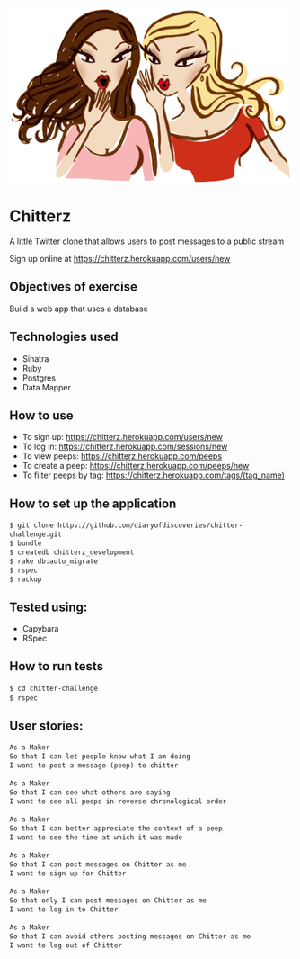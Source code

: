 ![RPS Logo](public/img/logo.jpg)

Chitterz
========

A little Twitter clone that allows users to post messages to a public stream

Sign up online at https://chitterz.herokuapp.com/users/new

Objectives of exercise
----
Build a web app that uses a database

Technologies used
----
- Sinatra
- Ruby
- Postgres
- Data Mapper

How to use
----
- To sign up:             https://chitterz.herokuapp.com/users/new
- To log in:              https://chitterz.herokuapp.com/sessions/new
- To view peeps:          https://chitterz.herokuapp.com/peeps
- To create a peep:       https://chitterz.herokuapp.com/peeps/new
- To filter peeps by tag: https://chitterz.herokuapp.com/tags/(tag_name)

How to set up the application
----
```
$ git clone https://github.com/diaryofdiscoveries/chitter-challenge.git
$ bundle
$ createdb chitterz_development
$ rake db:auto_migrate
$ rspec
$ rackup

```

Tested using:
----
- Capybara
- RSpec

How to run tests
----
```sh
$ cd chitter-challenge
$ rspec
```

User stories:
-------

```
As a Maker
So that I can let people know what I am doing  
I want to post a message (peep) to chitter

As a Maker
So that I can see what others are saying  
I want to see all peeps in reverse chronological order

As a Maker
So that I can better appreciate the context of a peep
I want to see the time at which it was made

As a Maker
So that I can post messages on Chitter as me
I want to sign up for Chitter

As a Maker
So that only I can post messages on Chitter as me
I want to log in to Chitter

As a Maker
So that I can avoid others posting messages on Chitter as me
I want to log out of Chitter
```
